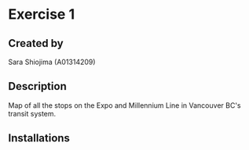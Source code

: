 # Exercise 1

## Created by
Sara Shiojima (A01314209)

## Description
Map of all the stops on the Expo and Millennium Line in Vancouver BC's transit system.

## Installations
